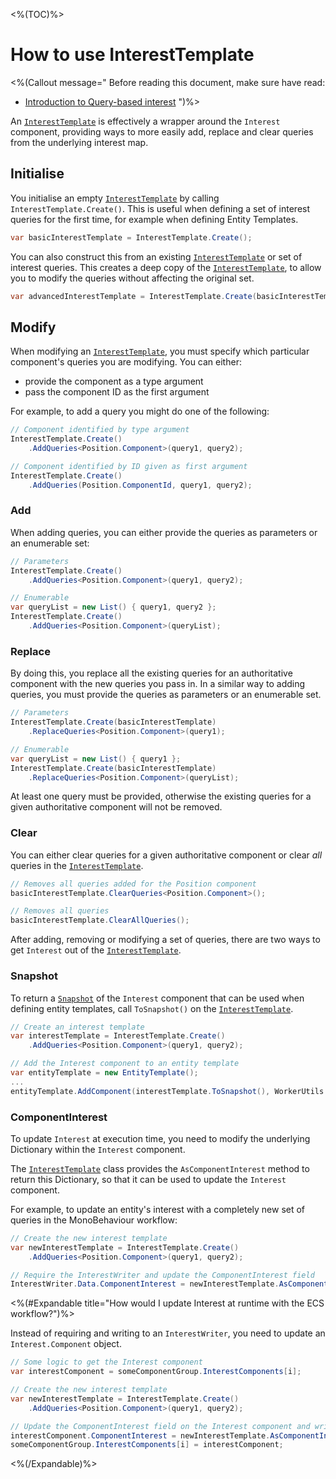 <%(TOC)%>

# How to use InterestTemplate

<%(Callout message="
Before reading this document, make sure have read:

  * [Introduction to Query-based interest]({{urlRoot}}/modules/qbi-helper/intro-to-qbi)
")%>

An [`InterestTemplate`]({{urlRoot}}/api/query-based-interest/interest-template) is effectively a wrapper around the `Interest` component, providing ways to more easily add, replace and clear queries from the underlying interest map.

## Initialise

You initialise an empty [`InterestTemplate`]({{urlRoot}}/api/query-based-interest/interest-template) by calling `InterestTemplate.Create()`. This is useful when defining a set of interest queries for the first time, for example when defining Entity Templates.

```csharp
var basicInterestTemplate = InterestTemplate.Create();
```

You can also construct this from an existing [`InterestTemplate`]({{urlRoot}}/api/query-based-interest/interest-template) or set of interest queries. This creates a deep copy of the [`InterestTemplate`]({{urlRoot}}/api/query-based-interest/interest-template), to allow you to modify the queries without affecting the original set.

```csharp
var advancedInterestTemplate = InterestTemplate.Create(basicInterestTemplate);
```

## Modify

When modifying an [`InterestTemplate`]({{urlRoot}}/api/query-based-interest/interest-template), you must specify which particular component's queries you are modifying. You can either:

* provide the component as a type argument
* pass the component ID as the first argument

For example, to add a query you might do one of the following:

```csharp
// Component identified by type argument
InterestTemplate.Create()
    .AddQueries<Position.Component>(query1, query2);

// Component identified by ID given as first argument
InterestTemplate.Create()
    .AddQueries(Position.ComponentId, query1, query2);
```

### Add

When adding queries, you can either provide the queries as parameters or an enumerable set:

```csharp
// Parameters
InterestTemplate.Create()
    .AddQueries<Position.Component>(query1, query2);

// Enumerable
var queryList = new List() { query1, query2 };
InterestTemplate.Create()
    .AddQueries<Position.Component>(queryList);
```

### Replace

By doing this, you replace all the existing queries for an authoritative component with the new queries you pass in. In a similar way to adding queries, you must provide the queries as parameters or an enumerable set.

```csharp
// Parameters
InterestTemplate.Create(basicInterestTemplate)
    .ReplaceQueries<Position.Component>(query1);

// Enumerable
var queryList = new List() { query1 };
InterestTemplate.Create(basicInterestTemplate)
    .ReplaceQueries<Position.Component>(queryList);
```

At least one query must be provided, otherwise the existing queries for a given authoritative component will not be removed.

### Clear

You can either clear queries for a given authoritative component or clear _all_ queries in the [`InterestTemplate`]({{urlRoot}}/api/query-based-interest/interest-template).

```csharp
// Removes all queries added for the Position component
basicInterestTemplate.ClearQueries<Position.Component>();

// Removes all queries
basicInterestTemplate.ClearAllQueries();
```

After adding, removing or modifying a set of queries, there are two ways to get `Interest` out of the [`InterestTemplate`]({{urlRoot}}/api/query-based-interest/interest-template).

### Snapshot

To return a [`Snapshot`]({{urlRoot}}/api/core/snapshot) of the `Interest` component that can be used when defining entity templates, call `ToSnapshot()` on the [`InterestTemplate`]({{urlRoot}}/api/query-based-interest/interest-template).

```csharp
// Create an interest template
var interestTemplate = InterestTemplate.Create()
    .AddQueries<Position.Component>(query1, query2);

// Add the Interest component to an entity template
var entityTemplate = new EntityTemplate();
...
entityTemplate.AddComponent(interestTemplate.ToSnapshot(), WorkerUtils.UnityGameLogic);
```

### ComponentInterest

To update `Interest` at execution time, you need to modify the underlying Dictionary within the `Interest` component.

The [`InterestTemplate`]({{urlRoot}}/api/query-based-interest/interest-template) class provides the `AsComponentInterest` method to return this Dictionary, so that it can be used to update the `Interest` component.

For example, to update an entity's interest with a completely new set of queries in the MonoBehaviour workflow:

```csharp
// Create the new interest template
var newInterestTemplate = InterestTemplate.Create()
    .AddQueries<Position.Component>(query1, query2);

// Require the InterestWriter and update the ComponentInterest field
InterestWriter.Data.ComponentInterest = newInterestTemplate.AsComponentInterest();
```

<%(#Expandable title="How would I update Interest at runtime with the ECS workflow?")%>

Instead of requiring and writing to an `InterestWriter`, you need to update an `Interest.Component` object.

```csharp
// Some logic to get the Interest component
var interestComponent = someComponentGroup.InterestComponents[i];

// Create the new interest template
var newInterestTemplate = InterestTemplate.Create()
    .AddQueries<Position.Component>(query1, query2);

// Update the ComponentInterest field on the Interest component and write back the component
interestComponent.ComponentInterest = newInterestTemplate.AsComponentInterest();
someComponentGroup.InterestComponents[i] = interestComponent;
```

<%(/Expandable)%>
